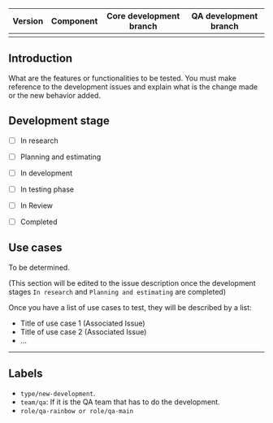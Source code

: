 |Version|Component|Core development branch | QA development branch |
|-|-|-|-|
| | | | |

## Introduction

What are the features or functionalities to be tested. You must make reference to the development issues and explain what is the change made or the new behavior added.

## Development stage

- [ ] In research
- [ ] Planning and estimating
- [ ] In development
- [ ] In testing phase 
- [ ] In Review
- [ ] Completed


## Use cases

To be determined.

(This section will be edited to the issue description once the development stages `In research` and `Planning and estimating` are completed)

Once you have a list of use cases to test, they will be described by a list:

- Title of use case 1 (Associated Issue)
- Title of use case 2 (Associated Issue)
- ...

---

## Labels

- `type/new-development`.
- `team/qa`: If it is the QA team that has to do the development.
- `role/qa-rainbow or role/qa-main`